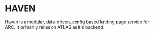 # HAVEN

Haven is a modular, data-driven, config based landing page service for ARC. It primarily relies on ATLAS as it's backend.
